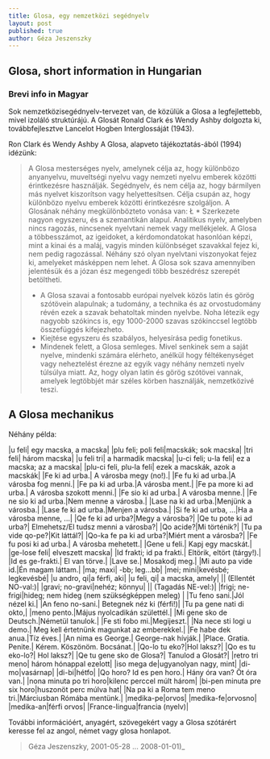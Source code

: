 ```yaml
---
title: Glosa, egy nemzetközi segédnyelv
layout: post
published: true
author: Géza Jeszenszky
---
```


## Glosa, short information in Hungarian 

### Brevi info in Magyar

Sok nemzetközisegédnyelv-tervezet van, de közülük a Glosa a legfejlettebb, mivel izoláló struktúrájú. A Glosát Ronald Clark és Wendy Ashby dolgozta ki, továbbfejlesztve Lancelot Hogben Interglossáját (1943).

Ron Clark és Wendy Ashby A Glosa, alapveto tájékoztatás-ából (1994) idézünk:

> A Glosa mesterséges nyelv, amelynek célja az, hogy különbözo anyanyelvu, muveltségi nyelvu vagy nemzeti nyelvu emberek közötti érintkezésre használják. Segédnyelv, és nem célja az, hogy bármilyen más nyelvet kiszorítson vagy helyettesítsen. Célja csupán az, hogy különbözo nyelvu emberek közötti érintkezésre szolgáljon. A Glosának néhány megkülönbözteto vonása van:
Ł * Szerkezete nagyon egyszeru, és a szemantikán alapul. Analitikus nyelv, amelyben nincs ragozás, nincsenek nyelvtani nemek vagy mellékjelek. A Glosa a többesszámot, az igeidoket, a kérdomondatokat hasonlóan képzi, mint a kinai és a maláj, vagyis minden különbséget szavakkal fejez ki, nem pedig ragozással. Néhány szó olyan nyelvtani viszonyokat fejez ki, amelyeket másképpen nem lehet. A Glosa sok szava amennyiben jelentésük és a józan ész megengedi több beszédrész szerepét betöltheti.
> * A Glosa szavai a fontosabb európai nyelvek közös latin és görög szótövein alapulnak; a tudomány, a technika és az orvostudomány révén ezek a szavak behatoltak minden nyelvbe. Noha létezik egy nagyobb szókincs is, egy 1000-2000 szavas szókinccsel legtöbb összefüggés kifejezheto.
> * Kiejtése egyszeru és szabályos, helyesírása pedig fonetikus.
> * Mindenek felett, a Glosa semleges. Mivel senkinek sem a saját nyelve, mindenki számára elérheto, anélkül hogy féltékenységet vagy neheztelést érezne az egyik vagy néhány nemzeti nyelv túlsúlya miatt. Az, hogy olyan latin és görög szótövei vannak, amelyek legtöbbjét már széles körben használják, nemzetközivé teszi.

  

## A Glosa mechanikus

Néhány példa:

|u feli| egy macska, a macska|
|plu feli; poli feli|macskák; sok macska|
|tri feli| három macska|
|u feli tri| a harmadik macska|
|u-ci feli; u-la feli| ez a macska; az a macska|
|plu-ci feli, plu-la feli| ezek a macskák, azok a macskák|
|Fe ki ad urba.| A városba megy (no!).|
|Fe fu ki ad urba.|A városba fog menni.|
|Fe pa ki ad urba.|A városba ment.|
|Fe pa more ki ad urba.| A városba szokott menni.|
|Fe sio ki ad urba.| A városba menne.|
|Fe ne sio ki ad urba.|Nem menne a városba.|
|Lase na ki ad urba.|Menjünk a városba.|
|Lase fe ki ad urba.|Menjen a városba.|
|Si fe ki ad urba, ...|Ha a városba menne, ...|
|Qe fe ki ad urba?|Megy a városba?|
|Qe tu pote ki ad urba?| Elmehetsz/El tudsz menni a városba?|
|Qo acide?|Mi történik?|
|Tu pa vide qo-pe?|Kit láttál?|
|Qo-ka fe pa ki ad urba?|Miért ment a városba?|
|Fe fu posi ki ad urba.| A városba mehetett.|
|Gene u feli.| Kapj egy macskát.|
|ge-lose feli| elveszett macska|
|Id frakti; id pa frakti.| Eltörik, eltört (tárgy!).|
|Id es ge-frakti.| El van törve.|
|Lave se.| Mosakodj meg.|
|Mi auto pa vide id.|Én magam láttam.|
|ma; maxi| -bb; leg...bb|
|mei; mini|kevésbé; legkevésbé|
|u andro, qi|a férfi, aki|
|u feli, qi| a macska, amely|
|| (Ellentét NO-val:)|
|gravi; no-gravi|nehéz; könnyu|
|| (Tagadás NE-vel:)|
|frigi; ne-frigi|hideg; nem hideg (nem szükségképpen meleg) |
|Tu feno sani.|Jól nézel ki.|
|An feno no-sani.| Betegnek néz ki (férfi!)|
|Tu pa gene nati di okto,|
|meno pento.|Május nyolcadikán születtél.|
|Mi gene sko de Deutsch.|Németül tanulok.|
|Fe sti fobo mi.|Megijeszt.|
|Na nece sti logi u demo.| Meg kell értetnünk magunkat az emberekkel.|
|Fe habe dek anua.|Tíz éves.|
|An nima es George.| George-nak hívják.|
|Place. Gratia. Penite.| Kérem. Köszönöm. Bocsánat.|
|Qo-lo tu eko?|Hol laksz?|
|Qo es tu eko-lo?| Hol laksz?|
|Qe tu gene sko de Glosa?| Tanulod a Glosát?|
|retro tri meno| három hónappal ezelott|
|iso mega de|ugyanolyan nagy, mint|
|di-mo|vasárnap|
|di-bi|hétfo|
|Qo horo? Id es pen horo.| Hány óra van? Öt óra van.|
|nona minuta po tri horo|kilenc perccel múlt három|
|bi-pen minuta pre six horo|huszonöt perc múlva hat|
|Na pa ki a Roma tem meno tri.|Márciusban Rómába mentünk.|
|medika-pe|orvos|
|medika-fe|orvosno|
|medika-an|férfi orvos|
|France-lingua|francia (nyelv)|

További információért, anyagért, szövegekért vagy a Glosa szótárért keresse fel az angol, német vagy glosa honlapot.

> Géza Jeszenszky, 2001-05-28 ... 2008-01-01)_
